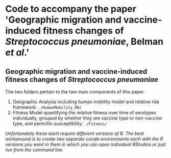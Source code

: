 # Code to accompany the paper 'Geographic migration and vaccine-induced fitness changes of *Streptococcus pneumoniae*, Belman *et al*.' <br />
## Geographic migration and vaccine-induced fitness changes of *Streptococcus pneumoniae*
The two folders pertain to the two main components of this paper. <br />
1) Geographic Analysis including human mobility model and relative risk framework:  ```./HumanMobility_RR/```
2) Fitness Model quantifying the relative fitness over time of serotypes individually, grouped by whether they are vaccine type or non-vaccine type, and penicillin susceptibility: ```./Fitness/```


*Unfortunately these each require different versions of R. The best workaround is to create two separate conda environments each with the R versions you want in them in which you can open individual RStudios or just run from the command line*
